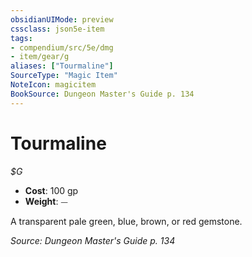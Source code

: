 ```yaml
---
obsidianUIMode: preview
cssclass: json5e-item
tags:
- compendium/src/5e/dmg
- item/gear/g
aliases: ["Tourmaline"]
SourceType: "Magic Item"
NoteIcon: magicitem
BookSource: Dungeon Master's Guide p. 134
---
```

# Tourmaline
*$G*  

- **Cost**: 100 gp
- **Weight**: ⏤

A transparent pale green, blue, brown, or red gemstone.

*Source: Dungeon Master's Guide p. 134*